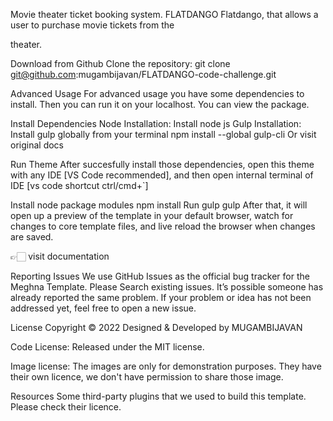 Movie theater ticket booking system.
FLATDANGO
Flatdango, that allows a user to purchase movie tickets from the

theater.

Download from Github
Clone the repository: git clone git@github.com:mugambijavan/FLATDANGO-code-challenge.git


Advanced Usage
For advanced usage you have some dependencies to install. Then you can run it on your localhost. You can view the package.

Install Dependencies
Node Installation: Install node js
Gulp Installation: Install gulp globally from your terminal
npm install --global gulp-cli
Or visit original docs

Run Theme
After succesfully install those dependencies, open this theme with any IDE [VS Code recommended], and then open internal terminal of IDE [vs code shortcut ctrl/cmd+`]

Install node package modules
npm install
Run gulp
gulp
After that, it will open up a preview of the template in your default browser, watch for changes to core template files, and live reload the browser when changes are saved.

👉🏻 visit documentation

Reporting Issues
We use GitHub Issues as the official bug tracker for the Meghna Template. Please Search existing issues. It’s possible someone has already reported the same problem. If your problem or idea has not been addressed yet, feel free to open a new issue.



License
Copyright © 2022 Designed & Developed by MUGAMBIJAVAN

Code License: Released under the MIT license.

Image license: The images are only for demonstration purposes. They have their own licence, we don't have permission to share those image.

Resources
Some third-party plugins that we used to build this template. Please check their licence.
